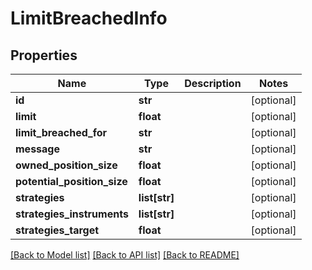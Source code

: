 # LimitBreachedInfo

## Properties
Name | Type | Description | Notes
------------ | ------------- | ------------- | -------------
**id** | **str** |  | [optional] 
**limit** | **float** |  | [optional] 
**limit_breached_for** | **str** |  | [optional] 
**message** | **str** |  | [optional] 
**owned_position_size** | **float** |  | [optional] 
**potential_position_size** | **float** |  | [optional] 
**strategies** | **list[str]** |  | [optional] 
**strategies_instruments** | **list[str]** |  | [optional] 
**strategies_target** | **float** |  | [optional] 

[[Back to Model list]](../README.md#documentation-for-models) [[Back to API list]](../README.md#documentation-for-api-endpoints) [[Back to README]](../README.md)


